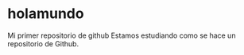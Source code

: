 # holamundo
Mi primer repositorio de github
Estamos estudiando como se hace un repositorio de Github. 
